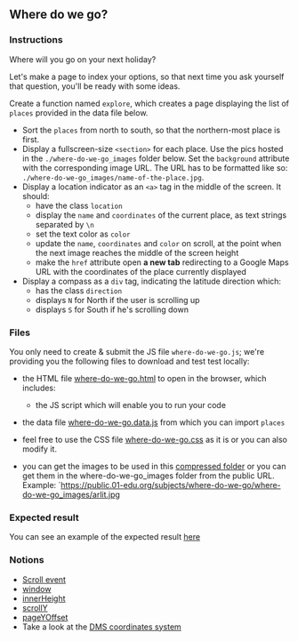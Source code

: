 ## Where do we go?

### Instructions

Where will you go on your next holiday?

Let's make a page to index your options, so that next time you ask yourself that question, you'll be ready with some ideas.

Create a function named `explore`, which creates a page displaying the list of `places` provided in the data file below.

- Sort the `places` from north to south, so that the northern-most place is first.
- Display a fullscreen-size `<section>` for each place. Use the pics hosted in the `./where-do-we-go_images` folder below. Set the `background` attribute with the corresponding image URL. The URL has to be formatted like so: `./where-do-we-go_images/name-of-the-place.jpg`.
- Display a location indicator as an `<a>` tag in the middle of the screen. It should:
  - have the class `location`
  - display the `name` and `coordinates` of the current place, as text strings separated by `\n`
  - set the text color as `color`
  - update the `name`, `coordinates` and `color` on scroll, at the point when the next image reaches the middle of the screen height
  - make the `href` attribute open **a new tab** redirecting to a Google Maps URL with the coordinates of the place currently displayed
- Display a compass as a `div` tag, indicating the latitude direction which:
  - has the class `direction`
  - displays `N` for North if the user is scrolling up
  - displays `S` for South if he's scrolling down

### Files

You only need to create & submit the JS file `where-do-we-go.js`; we're providing you the following files to download and test test locally:

- the HTML file [where-do-we-go.html](./where-do-we-go.html) to open in the browser, which includes:

  - the JS script which will enable you to run your code

- the data file [where-do-we-go.data.js](./where-do-we-go.data.js) from which you can import `places`

- feel free to use the CSS file [where-do-we-go.css](./where-do-we-go.css) as it is or you can also modify it.

- you can get the images to be used in this [compressed folder](https://assets.01-edu.org/where-do-we-go_images.zip) or you can get them in the where-do-we-go_images folder from the public URL. Example: `https://public.01-edu.org/subjects/where-do-we-go/where-do-we-go_images/arlit.jpg
### Expected result

You can see an example of the expected result [here](https://youtu.be/BLxNi1WH6_0)

### Notions

- [Scroll event](https://developer.mozilla.org/en-US/docs/Web/API/Element/scroll_event)
- [window](https://developer.mozilla.org/en-US/docs/Web/API/Window)
- [innerHeight](https://developer.mozilla.org/en-US/docs/Web/API/Window/innerHeight)
- [scrollY](https://developer.mozilla.org/en-US/docs/Web/API/Window/scrollY)
- [pageYOffset](https://developer.mozilla.org/en-US/docs/Web/API/Window/pageYOffset)
- Take a look at the [DMS coordinates system](https://en.wikipedia.org/wiki/Decimal_degrees)
